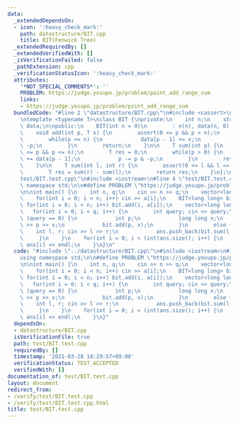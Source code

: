 ```yaml
---
data:
  _extendedDependsOn:
  - icon: ':heavy_check_mark:'
    path: datastructure/BIT.cpp
    title: BIT(Fenwick Tree)
  _extendedRequiredBy: []
  _extendedVerifiedWith: []
  _isVerificationFailed: false
  _pathExtension: cpp
  _verificationStatusIcon: ':heavy_check_mark:'
  attributes:
    '*NOT_SPECIAL_COMMENTS*': ''
    PROBLEM: https://judge.yosupo.jp/problem/point_add_range_sum
    links:
    - https://judge.yosupo.jp/problem/point_add_range_sum
  bundledCode: "#line 2 \"datastructure/BIT.cpp\"\n#include <cassert>\n#include <vector>\n\
    \ntemplate <typename T>\nclass BIT {\nprivate:\n    int n;\n    std::vector<T>\
    \ data;\n\npublic:\n    BIT(int n = 0)\n        : n(n), data(n, 0) {\n    }\n\n\
    \    void add(int p, T x) {\n        assert(0 <= p && p < n);\n        p++;\n\
    \        while(p <= n) {\n            data[p - 1] += x;\n            p += p &\
    \ -p;\n        }\n        return;\n    }\n\n    T sum(int p) {\n        assert(0\
    \ <= p && p <= n);\n        T res = 0;\n        while(p > 0) {\n            res\
    \ += data[p - 1];\n            p -= p & -p;\n        }\n        return res;\n\
    \    }\n\n    T sum(int l, int r) {\n        assert(0 <= l && l <= r && r <= n);\n\
    \        T res = sum(r) - sum(l);\n        return res;\n    }\n};\n#line 2 \"\
    test/BIT.test.cpp\"\n#include <iostream>\n#line 4 \"test/BIT.test.cpp\"\nusing\
    \ namespace std;\n\n#define PROBLEM \"https://judge.yosupo.jp/problem/point_add_range_sum\"\
    \n\nint main() {\n    int n, q;\n    cin >> n >> q;\n    vector<long long> a(n);\n\
    \    for(int i = 0; i < n; i++) cin >> a[i];\n    BIT<long long> bit(n);\n   \
    \ for(int i = 0; i < n; i++) bit.add(i, a[i]);\n    vector<long long> ans;\n \
    \   for(int i = 0; i < q; i++) {\n        int query; cin >> query;\n        if\
    \ (query == 0) {\n            int p;\n            long long x;\n            cin\
    \ >> p >> x;\n            bit.add(p, x);\n        }\n        else {\n        \
    \    int l, r; cin >> l >> r;\n            ans.push_back(bit.sum(l, r));\n   \
    \     }\n    }\n    for(int i = 0; i < (int)ans.size(); i++) {\n        cout <<\
    \ ans[i] << endl;\n    }\n}\n"
  code: "#include \"../datastructure/BIT.cpp\"\n#include <iostream>\n#include <vector>\n\
    using namespace std;\n\n#define PROBLEM \"https://judge.yosupo.jp/problem/point_add_range_sum\"\
    \n\nint main() {\n    int n, q;\n    cin >> n >> q;\n    vector<long long> a(n);\n\
    \    for(int i = 0; i < n; i++) cin >> a[i];\n    BIT<long long> bit(n);\n   \
    \ for(int i = 0; i < n; i++) bit.add(i, a[i]);\n    vector<long long> ans;\n \
    \   for(int i = 0; i < q; i++) {\n        int query; cin >> query;\n        if\
    \ (query == 0) {\n            int p;\n            long long x;\n            cin\
    \ >> p >> x;\n            bit.add(p, x);\n        }\n        else {\n        \
    \    int l, r; cin >> l >> r;\n            ans.push_back(bit.sum(l, r));\n   \
    \     }\n    }\n    for(int i = 0; i < (int)ans.size(); i++) {\n        cout <<\
    \ ans[i] << endl;\n    }\n}"
  dependsOn:
  - datastructure/BIT.cpp
  isVerificationFile: true
  path: test/BIT.test.cpp
  requiredBy: []
  timestamp: '2021-03-28 14:29:57+09:00'
  verificationStatus: TEST_ACCEPTED
  verifiedWith: []
documentation_of: test/BIT.test.cpp
layout: document
redirect_from:
- /verify/test/BIT.test.cpp
- /verify/test/BIT.test.cpp.html
title: test/BIT.test.cpp
---
```

